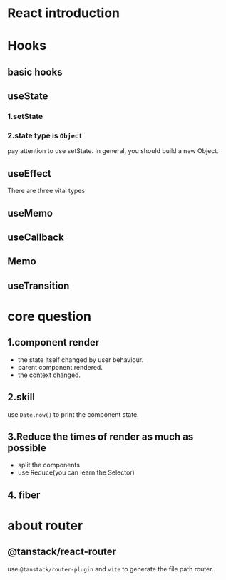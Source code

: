 # React introduction

# Hooks
## basic hooks


## useState
### 1.setState 

### 2.state type is `Object`
pay attention to use setState.
In general, you should build a new Object.

## useEffect
There are three vital types

## useMemo

## useCallback

## Memo

## useTransition


# core question
## 1.component render
 - the state itself changed by user behaviour.
 - parent component rendered.
 - the context changed.
## 2.skill
use `Date.now()` to print the component state.

## 3.Reduce the times of render as much as possible
 - split the components
 - use Reduce(you can learn the Selector)

## 4. fiber

# about router
## @tanstack/react-router
use `@tanstack/router-plugin` and `vite` to generate the file path router.